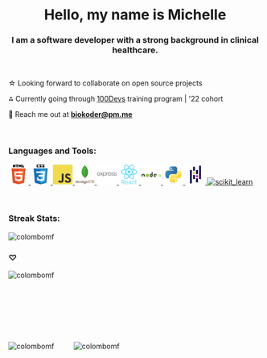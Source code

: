 
<h1 align="center">Hello, my name is Michelle</h1>  
<h3 align="center">I am a software developer with a strong background in clinical healthcare.</h3>  
   
 <br>

 ☆ Looking forward to collaborate on open source projects 
  
 ⁂ Currently going through [100Devs](https://leonnoel.com/100devs/) training program | '22 cohort

 💬 Reach me out at **biokoder@pm.me**
  

<br>

<h3 align="left">Languages and Tools:</h3>  
<a href="https://www.w3.org/html/" target="_blank" rel="noreferrer"> <img src="https://raw.githubusercontent.com/devicons/devicon/master/icons/html5/html5-original-wordmark.svg" alt="html5" width="40" height="40"/> </a>
<a href="https://www.w3schools.com/css/" target="_blank" rel="noreferrer"> <img src="https://raw.githubusercontent.com/devicons/devicon/master/icons/css3/css3-original-wordmark.svg" alt="css3" width="40" height="40"/> </a> 
<a href="https://developer.mozilla.org/en-US/docs/Web/JavaScript" target="_blank" rel="noreferrer"> <img src="https://raw.githubusercontent.com/devicons/devicon/master/icons/javascript/javascript-original.svg" alt="javascript" width="40" height="40"/> </a> 
<a href="https://www.mongodb.com/" target="_blank" rel="noreferrer"> <img src="https://raw.githubusercontent.com/devicons/devicon/master/icons/mongodb/mongodb-original-wordmark.svg" alt="mongodb" width="40" height="40"/> </a> 
<a href="https://expressjs.com" target="_blank" rel="noreferrer"> <img src="https://raw.githubusercontent.com/devicons/devicon/master/icons/express/express-original-wordmark.svg" alt="express" width="40" height="40"/> </a> 
<a href="https://reactjs.org/" target="_blank" rel="noreferrer"> <img src="https://raw.githubusercontent.com/devicons/devicon/master/icons/react/react-original-wordmark.svg" alt="react" width="40" height="40"/> </a> 
<a href="https://nodejs.org" target="_blank" rel="noreferrer"> <img src="https://raw.githubusercontent.com/devicons/devicon/master/icons/nodejs/nodejs-original-wordmark.svg" alt="nodejs" width="40" height="40"/> </a> 
 <a href="https://www.python.org" target="_blank" rel="noreferrer"> <img src="https://raw.githubusercontent.com/devicons/devicon/master/icons/python/python-original.svg" alt="python" width="40" height="40"/> </a> 
 <a href="https://pandas.pydata.org/" target="_blank" rel="noreferrer"> <img src="https://raw.githubusercontent.com/devicons/devicon/2ae2a900d2f041da66e950e4d48052658d850630/icons/pandas/pandas-original.svg" alt="pandas" width="40" height="40"/> </a>
<a href="https://scikit-learn.org/" target="_blank" rel="noreferrer"> <img src="https://upload.wikimedia.org/wikipedia/commons/0/05/Scikit_learn_logo_small.svg" alt="scikit_learn" width="40" height="40"/> </a> </p>  
<br/>
<h3 align="left">Streak Stats:</h3>  
<p><img align="center" src="https://github-readme-streak-stats.herokuapp.com/?user=colombomf&theme=dark" alt="colombomf" /></p>

<h3 align="left">♡</h3>  
<p><img align="left" src="https://github-readme-stats.vercel.app/api/top-langs?username=colombomf&show_icons=true&theme=dark&locale=en&layout=compact" alt="colombomf" /></p>  
<br/><br/><br/><br/><br/><br/>

<h1 align="center"></h1>  
<p><a href="https://twitter.com/biokoder" target="blank"><img align="left" src="https://badgen.net/badge/twitter/biokoder/blue" alt="colombomf" height="20" width="130" /></a>  
<a href="https://www.linkedin.com/in/colombomf/" target="blank"><img align="left" src="https://badgen.net/badge/linkedin/colombomf/blue" alt="colombomf" height="20" width="130" /></a>  </p>


   

